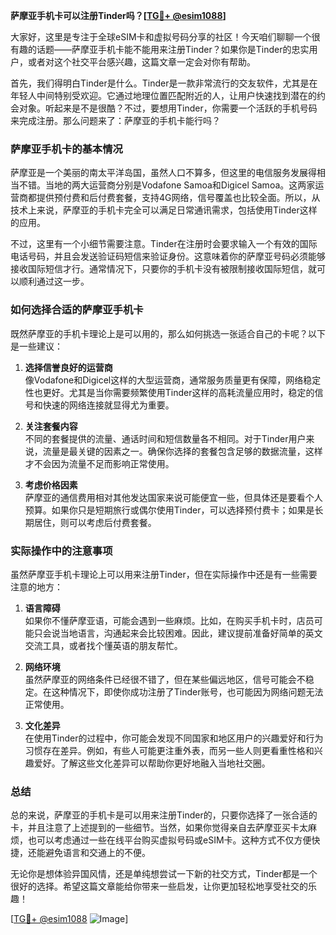 **萨摩亚手机卡可以注册Tinder吗？[[TG💪+ @esim1088](https://t.me/s/esim1088)]**

大家好，这里是专注于全球eSIM卡和虚拟号码分享的社区！今天咱们聊聊一个很有趣的话题——萨摩亚手机卡能不能用来注册Tinder？如果你是Tinder的忠实用户，或者对这个社交平台感兴趣，这篇文章一定会对你有帮助。

首先，我们得明白Tinder是什么。Tinder是一款非常流行的交友软件，尤其是在年轻人中间特别受欢迎。它通过地理位置匹配附近的人，让用户快速找到潜在的约会对象。听起来是不是很酷？不过，要想用Tinder，你需要一个活跃的手机号码来完成注册。那么问题来了：萨摩亚的手机卡能行吗？

### 萨摩亚手机卡的基本情况

萨摩亚是一个美丽的南太平洋岛国，虽然人口不算多，但这里的电信服务发展得相当不错。当地的两大运营商分别是Vodafone Samoa和Digicel Samoa。这两家运营商都提供预付费和后付费套餐，支持4G网络，信号覆盖也比较全面。所以，从技术上来说，萨摩亚的手机卡完全可以满足日常通讯需求，包括使用Tinder这样的应用。

不过，这里有一个小细节需要注意。Tinder在注册时会要求输入一个有效的国际电话号码，并且会发送验证码短信来验证身份。这意味着你的萨摩亚号码必须能够接收国际短信才行。通常情况下，只要你的手机卡没有被限制接收国际短信，就可以顺利通过这一步。

### 如何选择合适的萨摩亚手机卡

既然萨摩亚的手机卡理论上是可以用的，那么如何挑选一张适合自己的卡呢？以下是一些建议：

1. **选择信誉良好的运营商**  
   像Vodafone和Digicel这样的大型运营商，通常服务质量更有保障，网络稳定性也更好。尤其是当你需要频繁使用Tinder这样的高耗流量应用时，稳定的信号和快速的网络连接就显得尤为重要。

2. **关注套餐内容**  
   不同的套餐提供的流量、通话时间和短信数量各不相同。对于Tinder用户来说，流量是最关键的因素之一。确保你选择的套餐包含足够的数据流量，这样才不会因为流量不足而影响正常使用。

3. **考虑价格因素**  
   萨摩亚的通信费用相对其他发达国家来说可能便宜一些，但具体还是要看个人预算。如果你只是短期旅行或偶尔使用Tinder，可以选择预付费卡；如果是长期居住，则可以考虑后付费套餐。

### 实际操作中的注意事项

虽然萨摩亚手机卡理论上可以用来注册Tinder，但在实际操作中还是有一些需要注意的地方：

1. **语言障碍**  
   如果你不懂萨摩亚语，可能会遇到一些麻烦。比如，在购买手机卡时，店员可能只会说当地语言，沟通起来会比较困难。因此，建议提前准备好简单的英文交流工具，或者找个懂英语的朋友帮忙。

2. **网络环境**  
   虽然萨摩亚的网络条件已经很不错了，但在某些偏远地区，信号可能会不稳定。在这种情况下，即使你成功注册了Tinder账号，也可能因为网络问题无法正常使用。

3. **文化差异**  
   在使用Tinder的过程中，你可能会发现不同国家和地区用户的兴趣爱好和行为习惯存在差异。例如，有些人可能更注重外表，而另一些人则更看重性格和兴趣爱好。了解这些文化差异可以帮助你更好地融入当地社交圈。

### 总结

总的来说，萨摩亚的手机卡是可以用来注册Tinder的，只要你选择了一张合适的卡，并且注意了上述提到的一些细节。当然，如果你觉得亲自去萨摩亚买卡太麻烦，也可以考虑通过一些在线平台购买虚拟号码或eSIM卡。这种方式不仅方便快捷，还能避免语言和交通上的不便。

无论你是想体验异国风情，还是单纯想尝试一下新的社交方式，Tinder都是一个很好的选择。希望这篇文章能给你带来一些启发，让你更加轻松地享受社交的乐趣！

[[TG💪+ @esim1088](https://t.me/s/esim1088) ![Image](https://i.postimg.cc/4NQfJmqS/Snipaste-2025-05-13-00-14-12.png)]